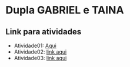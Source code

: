 
# Dupla GABRIEL e TAINA

## Link para atividades

- Atividade01: [Aqui](https://drive.google.com/drive/folders/1agLNnmwW8K6TlNlEt1JOY4iz3DSzb0Za?usp=sharing)
- Atividade02: [link aqui](#)
- Atividade03: [link aqui](#)

